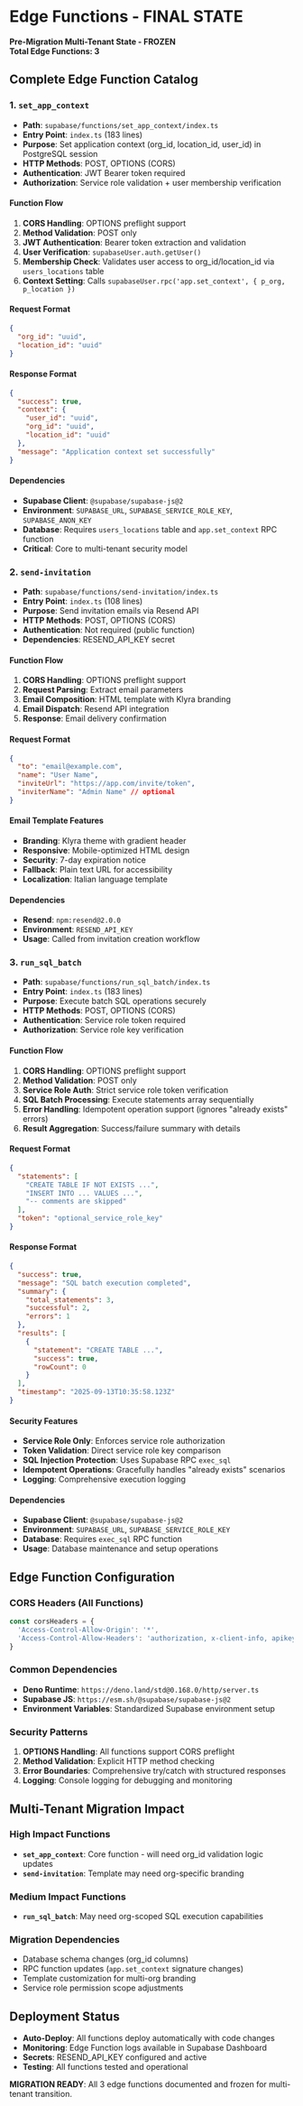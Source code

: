 # Edge Functions - FINAL STATE
**Pre-Migration Multi-Tenant State - FROZEN**  
**Total Edge Functions: 3**

## Complete Edge Function Catalog

### 1. `set_app_context`
- **Path**: `supabase/functions/set_app_context/index.ts`
- **Entry Point**: `index.ts` (183 lines)
- **Purpose**: Set application context (org_id, location_id, user_id) in PostgreSQL session
- **HTTP Methods**: POST, OPTIONS (CORS)
- **Authentication**: JWT Bearer token required
- **Authorization**: Service role validation + user membership verification

#### Function Flow
1. **CORS Handling**: OPTIONS preflight support
2. **Method Validation**: POST only
3. **JWT Authentication**: Bearer token extraction and validation
4. **User Verification**: `supabaseUser.auth.getUser()` 
5. **Membership Check**: Validates user access to org_id/location_id via `users_locations` table
6. **Context Setting**: Calls `supabaseUser.rpc('app.set_context', { p_org, p_location })`

#### Request Format
```json
{
  "org_id": "uuid",
  "location_id": "uuid"
}
```

#### Response Format  
```json
{
  "success": true,
  "context": {
    "user_id": "uuid",
    "org_id": "uuid", 
    "location_id": "uuid"
  },
  "message": "Application context set successfully"
}
```

#### Dependencies
- **Supabase Client**: `@supabase/supabase-js@2`
- **Environment**: `SUPABASE_URL`, `SUPABASE_SERVICE_ROLE_KEY`, `SUPABASE_ANON_KEY`
- **Database**: Requires `users_locations` table and `app.set_context` RPC function
- **Critical**: Core to multi-tenant security model

### 2. `send-invitation`
- **Path**: `supabase/functions/send-invitation/index.ts`
- **Entry Point**: `index.ts` (108 lines)
- **Purpose**: Send invitation emails via Resend API
- **HTTP Methods**: POST, OPTIONS (CORS)
- **Authentication**: Not required (public function)
- **Dependencies**: RESEND_API_KEY secret

#### Function Flow
1. **CORS Handling**: OPTIONS preflight support
2. **Request Parsing**: Extract email parameters
3. **Email Composition**: HTML template with Klyra branding
4. **Email Dispatch**: Resend API integration
5. **Response**: Email delivery confirmation

#### Request Format
```json
{
  "to": "email@example.com",
  "name": "User Name", 
  "inviteUrl": "https://app.com/invite/token",
  "inviterName": "Admin Name" // optional
}
```

#### Email Template Features
- **Branding**: Klyra theme with gradient header
- **Responsive**: Mobile-optimized HTML design
- **Security**: 7-day expiration notice
- **Fallback**: Plain text URL for accessibility
- **Localization**: Italian language template

#### Dependencies
- **Resend**: `npm:resend@2.0.0`
- **Environment**: `RESEND_API_KEY`
- **Usage**: Called from invitation creation workflow

### 3. `run_sql_batch`
- **Path**: `supabase/functions/run_sql_batch/index.ts`  
- **Entry Point**: `index.ts` (183 lines)
- **Purpose**: Execute batch SQL operations securely
- **HTTP Methods**: POST, OPTIONS (CORS)
- **Authentication**: Service role token required
- **Authorization**: Service role key verification

#### Function Flow
1. **CORS Handling**: OPTIONS preflight support
2. **Method Validation**: POST only
3. **Service Role Auth**: Strict service role token verification
4. **SQL Batch Processing**: Execute statements array sequentially
5. **Error Handling**: Idempotent operation support (ignores "already exists" errors)
6. **Result Aggregation**: Success/failure summary with details

#### Request Format
```json
{
  "statements": [
    "CREATE TABLE IF NOT EXISTS ...",
    "INSERT INTO ... VALUES ...",
    "-- comments are skipped"
  ],
  "token": "optional_service_role_key"
}
```

#### Response Format
```json
{
  "success": true,
  "message": "SQL batch execution completed",
  "summary": {
    "total_statements": 3,
    "successful": 2,
    "errors": 1
  },
  "results": [
    {
      "statement": "CREATE TABLE ...",
      "success": true,
      "rowCount": 0
    }
  ],
  "timestamp": "2025-09-13T10:35:58.123Z"
}
```

#### Security Features
- **Service Role Only**: Enforces service role authorization
- **Token Validation**: Direct service role key comparison
- **SQL Injection Protection**: Uses Supabase RPC `exec_sql`
- **Idempotent Operations**: Gracefully handles "already exists" scenarios
- **Logging**: Comprehensive execution logging

#### Dependencies
- **Supabase Client**: `@supabase/supabase-js@2`
- **Environment**: `SUPABASE_URL`, `SUPABASE_SERVICE_ROLE_KEY`
- **Database**: Requires `exec_sql` RPC function
- **Usage**: Database maintenance and setup operations

## Edge Function Configuration

### CORS Headers (All Functions)
```javascript
const corsHeaders = {
  'Access-Control-Allow-Origin': '*',
  'Access-Control-Allow-Headers': 'authorization, x-client-info, apikey, content-type',
}
```

### Common Dependencies
- **Deno Runtime**: `https://deno.land/std@0.168.0/http/server.ts`
- **Supabase JS**: `https://esm.sh/@supabase/supabase-js@2`
- **Environment Variables**: Standardized Supabase environment setup

### Security Patterns
1. **OPTIONS Handling**: All functions support CORS preflight
2. **Method Validation**: Explicit HTTP method checking
3. **Error Boundaries**: Comprehensive try/catch with structured responses
4. **Logging**: Console logging for debugging and monitoring

## Multi-Tenant Migration Impact

### High Impact Functions
- **`set_app_context`**: Core function - will need org_id validation logic updates
- **`send-invitation`**: Template may need org-specific branding

### Medium Impact Functions  
- **`run_sql_batch`**: May need org-scoped SQL execution capabilities

### Migration Dependencies
- Database schema changes (org_id columns)
- RPC function updates (`app.set_context` signature changes)
- Template customization for multi-org branding
- Service role permission scope adjustments

## Deployment Status
- **Auto-Deploy**: All functions deploy automatically with code changes
- **Monitoring**: Edge Function logs available in Supabase Dashboard
- **Secrets**: RESEND_API_KEY configured and active
- **Testing**: All functions tested and operational

**MIGRATION READY**: All 3 edge functions documented and frozen for multi-tenant transition.